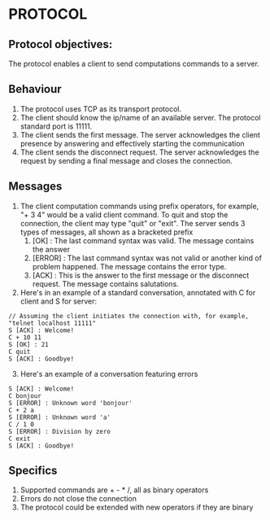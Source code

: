 # PROTOCOL
## Protocol objectives:
The protocol enables a client to send computations commands to a server.
## Behaviour
1. The protocol uses TCP as its transport protocol.
2. The client should know the ip/name of an available server. The protocol standard port is 11111.
3. The client sends the first message. The server acknowledges the client presence by answering and effectively starting the communication
4. The client sends the disconnect request. The server acknowledges the request by sending a final message and closes the connection.
## Messages
1. The client computation commands using prefix operators, for example, "+ 3 4" would be a valid client command. To quit and stop the connection, the client may type "quit" or "exit". The server sends 3 types of messages, all shown as a bracketed prefix
   1. [OK] : The last command syntax was valid. The message contains the answer
   2. [ERROR] : The last command syntax was not valid or another kind of problem happened. The message contains the error type.
   3. [ACK] : This is the answer to the first message or the disconnect request. The message contains salutations.
2. Here's in an example of a standard conversation, annotated with C for client and S for server:
```
// Assuming the client initiates the connection with, for example, "telnet localhost 11111"
S [ACK] : Welcome!
C + 10 11
S [OK] : 21
C quit
S [ACK] : Goodbye!
```
3. Here's an example of a conversation featuring errors
```
S [ACK] : Welcome!
C bonjour
S [ERROR] : Unknown word 'bonjour'
C + 2 a
S [ERROR] : Unknown word 'a'
C / 1 0
S [ERROR] : Division by zero
C exit
S [ACK] : Goodbye!
```
## Specifics
1. Supported commands are + - * /, all as binary operators
2. Errors do not close the connection
3. The protocol could be extended with new operators if they are binary
